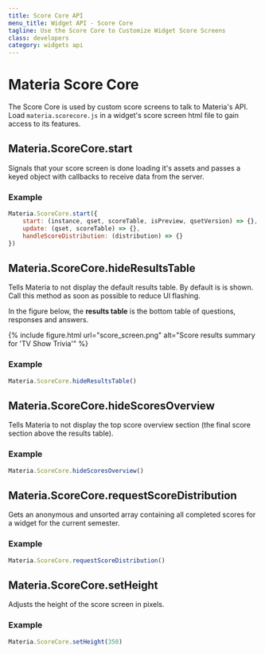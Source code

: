 ```yaml
---
title: Score Core API
menu_title: Widget API - Score Core
tagline: Use the Score Core to Customize Widget Score Screens
class: developers
category: widgets api
---
```

# Materia Score Core

The Score Core is used by custom score screens to talk to Materia's API.  Load `materia.scorecore.js` in a widget's score screen html file to gain access to its features.

## Materia.ScoreCore.start

Signals that your score screen is done loading it's assets and passes a keyed object with callbacks to receive data from the server.

### Example

```javascript
Materia.ScoreCore.start({
	start: (instance, qset, scoreTable, isPreview, qsetVersion) => {},
	update: (qset, scoreTable) => {},
	handleScoreDistribution: (distribution) => {}
})
```

## Materia.ScoreCore.hideResultsTable

Tells Materia to not display the default results table.  By default is is shown.  Call this method as soon as possible to reduce UI flashing.

In the figure below, the **results table** is the bottom table of questions, responses and answers.

{% include figure.html
	url="score_screen.png"
	alt="Score results summary for 'TV Show Trivia'"
%}

### Example

```javascript
Materia.ScoreCore.hideResultsTable()
```

## Materia.ScoreCore.hideScoresOverview

Tells Materia to not display the top score overview section (the final score section above the results table).

### Example

```javascript
Materia.ScoreCore.hideScoresOverview()
```

## Materia.ScoreCore.requestScoreDistribution

Gets an anonymous and unsorted array containing all completed scores for a widget for the current semester.

### Example

```javascript
Materia.ScoreCore.requestScoreDistribution()
```

## Materia.ScoreCore.setHeight

Adjusts the height of the score screen in pixels.

### Example

```javascript
Materia.ScoreCore.setHeight(350)
```
